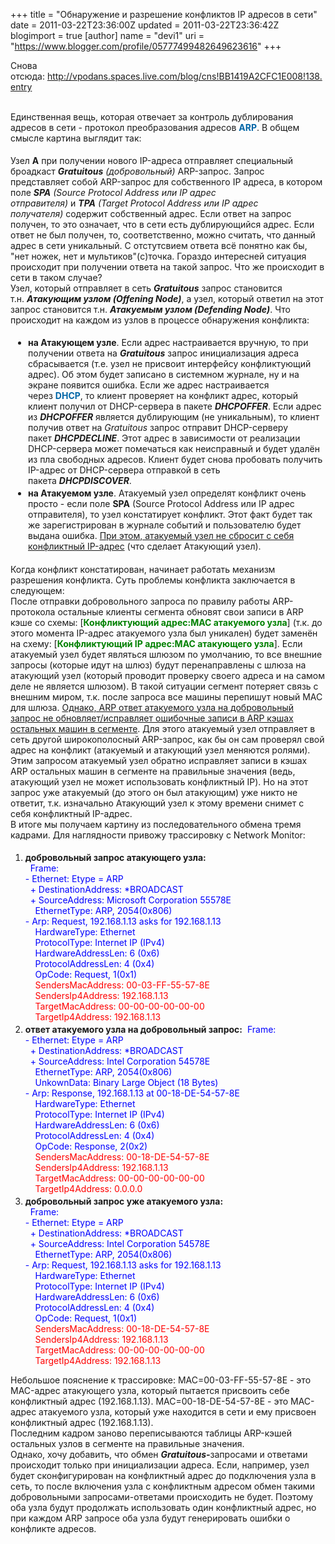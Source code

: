 +++
title = "Обнаружение и разрешение конфликтов IP адресов в сети"
date = 2011-03-22T23:36:00Z
updated = 2011-03-22T23:36:42Z
blogimport = true 
[author]
	name = "devi1"
	uri = "https://www.blogger.com/profile/05777499482649623616"
+++

Снова отсюда:&nbsp;<a href="http://vpodans.spaces.live.com/blog/cns!BB1419A2CFC1E008!138.entry">http://vpodans.spaces.live.com/blog/cns!BB1419A2CFC1E008!138.entry</a><br /><br /><a name='more'></a><span class="Apple-style-span" style="color: #444444; font-family: Verdana, Geneva, Arial, sans-serif; font-size: 13px; line-height: 17px;"><div style="line-height: 17px; margin-bottom: 1.35em; margin-left: 0px; margin-right: 0px; margin-top: 0px;">Единственная вещь, которая отвечает за&nbsp;контроль&nbsp;дублирования адресов в сети - протокол преобразования адресов&nbsp;<strong style="font-weight: bold; line-height: 17px;"><a href="http://www.faqs.org/rfcs/rfc826.html" style="color: #0066a7; cursor: pointer; font-weight: inherit; line-height: 17px; text-decoration: none;" target="_blank">ARP</a></strong>. В общем смысле картина выглядит так:</div><div style="line-height: 17px; margin-bottom: 1.35em; margin-left: 0px; margin-right: 0px; margin-top: 0px;">Узел&nbsp;<strong style="font-weight: bold; line-height: 17px;">A</strong>&nbsp;при получении нового IP-адреса отправляет специальный броадкаст&nbsp;<i style="line-height: 17px;"><strong style="font-weight: bold; line-height: 17px;">Gratuitous</strong></i>&nbsp;<em style="line-height: 17px;">(добровольный)</em>&nbsp;ARP-запрос. Запрос представляет собой ARP-запрос для собственного IP адреса, в котором поле&nbsp;<em style="line-height: 17px;"><strong style="font-weight: bold; line-height: 17px;">SPA</strong>&nbsp;(Source Protocol Address или IP адрес отправителя)</em>&nbsp;и&nbsp;<em style="line-height: 17px;"><strong style="font-weight: bold; line-height: 17px;">TPA</strong>&nbsp;(Target Protocol Address или IP адрес получателя)</em>&nbsp;содержит собственный адрес. Если ответ на запрос получен, то это означает, что в сети есть дублирующийся адрес. Если ответ не был получен, то, соответственно, можно считать, что данный адрес в сети уникальный. С отстутсвием ответа всё понятно как бы, "нет ножек, нет и мультиков"(c)точка. Гораздо интересней ситуация происходит при получении ответа на такой запрос. Что же происходит в сети в таком случае?<br style="line-height: 17px;" />Узел, который отправляет в сеть&nbsp;<i style="line-height: 17px;"><strong style="font-weight: bold; line-height: 17px;">Gratuitous</strong></i>&nbsp;запрос становится т.н.&nbsp;<i style="line-height: 17px;"><strong style="font-weight: bold; line-height: 17px;">Атакующим узлом (Offening Node)</strong></i>, а узел, который ответил на этот запрос становится т.н.&nbsp;<i style="line-height: 17px;"><strong style="font-weight: bold; line-height: 17px;">Атакуемым узлом (Defending Node)</strong></i>. Что происходит на каждом из узлов в процессе обнаружения конфликта:</div><ul style="line-height: 17px; list-style-type: disc; margin-bottom: 20px; margin-left: 1em; margin-right: 0px; margin-top: 0px; padding-bottom: 0px; padding-left: 1em; padding-right: 0px; padding-top: 0px;"><li style="line-height: 17px; margin-bottom: 3px; margin-left: 0px; margin-right: 0px; margin-top: 0px;"><strong style="font-weight: bold; line-height: 17px;">на Атакующем узле</strong>. Если адрес настраивается вручную, то при получении ответа на&nbsp;<i style="line-height: 17px;"><strong style="font-weight: bold; line-height: 17px;">Gratuitous</strong></i>&nbsp;запрос инициализация адреса сбрасывается (т.е. узел не присвоит интерфейсу конфликтующий адрес). Об этом будет записано в системном журнале, ну и на экране появится ошибка. Если же адрес настраивается через&nbsp;<strong style="font-weight: bold; line-height: 17px;"><a href="http://www.faqs.org/rfcs/rfc2131.html" style="color: #0066a7; cursor: pointer; font-weight: inherit; line-height: 17px; text-decoration: none;" target="_blank">DHCP</a></strong>, то клиент проверяет на конфликт адрес, который клиент получил от DHCP-сервера в пакете&nbsp;<em style="line-height: 17px;"><strong style="font-weight: bold; line-height: 17px;">DHCPOFFER</strong></em>. Если адрес из&nbsp;<em style="line-height: 17px;"><strong style="font-weight: bold; line-height: 17px;">DHCPOFFER</strong></em>&nbsp;является дублирующим (не уникальным), то клиент получив ответ на&nbsp;<em style="line-height: 17px;">Gratuitous</em>&nbsp;запрос отправит DHCP-серверу пакет&nbsp;<em style="line-height: 17px;"><strong style="font-weight: bold; line-height: 17px;">DHCPDECLINE</strong></em>. Этот адрес в зависимости от реализации DHCP-сервера может помечаться как неисправный и будет удалён из пла свободных адресов. Клиент будет снова пробовать получить IP-адрес от DHCP-сервера отправкой в сеть пакета&nbsp;<em style="line-height: 17px;"><strong style="font-weight: bold; line-height: 17px;">DHCPDISCOVER</strong></em>.</li><li style="line-height: 17px; margin-bottom: 3px; margin-left: 0px; margin-right: 0px; margin-top: 0px;"><strong style="font-weight: bold; line-height: 17px;">на Атакуемом узле</strong>. Атакуемый узел определят конфликт очень просто - если поле&nbsp;<strong style="font-weight: bold; line-height: 17px;">SPA</strong>&nbsp;(Source Protocol Address или IP адрес отправителя), то узел констатирует конфликт. Этот факт будет так же зарегистрирован в журнале событий и пользователю будет выдана ошибка.&nbsp;<u style="line-height: 17px;">При этом, атакуемый узел не сбросит с себя конфликтный IP-адрес</u>&nbsp;(что сделает Атакующий узел).</li></ul><div style="line-height: 17px; margin-bottom: 1.35em; margin-left: 0px; margin-right: 0px; margin-top: 0px;">Когда конфликт констатирован, начинает работать механизм разрешения конфликта. Суть проблемы конфликта заключается в следующем:<br style="line-height: 17px;" />После отправки добровольного запроса по правилу работы ARP-протокола остальные клиенты сегмента обновят свои записи в ARP кэше&nbsp;со схемы: [<span style="color: green; line-height: normal;"><strong style="font-weight: bold; line-height: 17px;">Конфликтующий адрес:MAC атакуемого узла</strong></span>] (т.к. до этого момента IP-адрес атакуемого узла был уникален) будет заменён на схему: [<strong style="font-weight: bold; line-height: 17px;"><span style="color: green; line-height: normal;">Конфликтующий IP адрес:MAC атакующего узла</span></strong>]. Если атакуемый узел будет являться шлюзом по умолчанию, то все внешние запросы (которые идут на шлюз) будут перенаправлены с шлюза на атакующий узел (который проводит проверку своего адреса и на самом деле не является шлюзом). В такой ситуации сегмент потеряет связь с внешним миром, т.к. после запроса все машины перепишут новый MAC для шлюза.&nbsp;<u style="line-height: 17px;">Однако, ARP ответ атакуемого узла на добровольный запрос не обновляет/исправляет ошибочные записи в ARP кэшах остальных машин в сегменте</u>. Для этого атакуемый узел отправляет в сеть другой широкополосный ARP-запрос, как бы он сам проверял свой адрес на конфликт (атакуемый и атакующий узел меняются ролями). Этим запросом атакуемый узел обратно исправляет записи в кэшах ARP остальных машин в сегменте на правильные значения (ведь, атакующий узел не может использовать конфликтный IP). Но на этот запрос уже атакуемый (до этого он был атакующим) уже никто не ответит, т.к. изначально Атакующий узел к этому времени снимет с себя конфликтный IP-адрес.<br style="line-height: 17px;" />В итоге мы получаем картину из последовательного обмена тремя кадрами. Для наглядности привожу трассировку с Network Monitor:</div><ol style="line-height: 17px;"><li style="line-height: 17px; margin-bottom: 3px; margin-left: 0px; margin-right: 0px; margin-top: 0px;"><strong style="font-weight: bold; line-height: 17px;">добровольный запрос атакующего узла:</strong><br style="line-height: 17px;" />&nbsp;<span style="color: blue; line-height: normal;">&nbsp;Frame:&nbsp;<br style="line-height: 17px;" />- Ethernet: Etype = ARP<br style="line-height: 17px;" />&nbsp; + DestinationAddress: *BROADCAST<br style="line-height: 17px;" />&nbsp; + SourceAddress: Microsoft Corporation 55578E<br style="line-height: 17px;" />&nbsp;&nbsp;&nbsp; EthernetType: ARP, 2054(0x806)<br style="line-height: 17px;" />- Arp: Request, 192.168.1.13 asks for 192.168.1.13<br style="line-height: 17px;" />&nbsp;&nbsp;&nbsp; HardwareType: Ethernet<br style="line-height: 17px;" />&nbsp;&nbsp;&nbsp; ProtocolType: Internet IP (IPv4)<br style="line-height: 17px;" />&nbsp;&nbsp;&nbsp; HardwareAddressLen: 6 (0x6)<br style="line-height: 17px;" />&nbsp;&nbsp;&nbsp; ProtocolAddressLen: 4 (0x4)<br style="line-height: 17px;" />&nbsp;&nbsp;&nbsp; OpCode: Request, 1(0x1)<br style="line-height: 17px;" />&nbsp;&nbsp;&nbsp;&nbsp;</span><span style="color: red; line-height: normal;">SendersMacAddress: 00-03-FF-55-57-8E<br style="line-height: 17px;" />&nbsp;&nbsp;&nbsp; SendersIp4Address: 192.168.1.13<br style="line-height: 17px;" />&nbsp;&nbsp;&nbsp; TargetMacAddress: 00-00-00-00-00-00<br style="line-height: 17px;" />&nbsp;&nbsp;&nbsp; TargetIp4Address: 192.168.1.13</span></li><li style="line-height: 17px; margin-bottom: 3px; margin-left: 0px; margin-right: 0px; margin-top: 0px;"><strong style="font-weight: bold; line-height: 17px;">ответ атакуемого узла на добровольный запрос:</strong>&nbsp;<span style="color: blue; line-height: normal;">&nbsp;Frame:&nbsp;<br style="line-height: 17px;" />- Ethernet: Etype = ARP<br style="line-height: 17px;" />&nbsp; + DestinationAddress: *BROADCAST<br style="line-height: 17px;" />&nbsp; + SourceAddress: Intel Corporation 54578E<br style="line-height: 17px;" />&nbsp;&nbsp;&nbsp; EthernetType: ARP, 2054(0x806)<br style="line-height: 17px;" />&nbsp;&nbsp;&nbsp; UnkownData: Binary Large Object (18 Bytes)<br style="line-height: 17px;" />- Arp: Response, 192.168.1.13 at 00-18-DE-54-57-8E<br style="line-height: 17px;" />&nbsp;&nbsp;&nbsp; HardwareType: Ethernet<br style="line-height: 17px;" />&nbsp;&nbsp;&nbsp; ProtocolType: Internet IP (IPv4)<br style="line-height: 17px;" />&nbsp;&nbsp;&nbsp; HardwareAddressLen: 6 (0x6)<br style="line-height: 17px;" />&nbsp;&nbsp;&nbsp; ProtocolAddressLen: 4 (0x4)<br style="line-height: 17px;" />&nbsp;&nbsp;&nbsp; OpCode: Response, 2(0x2)<br style="line-height: 17px;" />&nbsp;&nbsp;&nbsp;&nbsp;</span><span style="color: red; line-height: normal;">SendersMacAddress: 00-18-DE-54-57-8E<br style="line-height: 17px;" />&nbsp;&nbsp;&nbsp; SendersIp4Address: 192.168.1.13<br style="line-height: 17px;" />&nbsp;&nbsp;&nbsp; TargetMacAddress: 00-00-00-00-00-00<br style="line-height: 17px;" />&nbsp;&nbsp;&nbsp; TargetIp4Address: 0.0.0.0</span></li><li style="line-height: 17px; margin-bottom: 3px; margin-left: 0px; margin-right: 0px; margin-top: 0px;"><strong style="font-weight: bold; line-height: 17px;">добровольный запрос уже атакуемого узла:</strong><br style="line-height: 17px;" />&nbsp;&nbsp;<span style="color: blue; line-height: normal;">Frame:&nbsp;<br style="line-height: 17px;" />- Ethernet: Etype = ARP<br style="line-height: 17px;" />&nbsp; + DestinationAddress: *BROADCAST<br style="line-height: 17px;" />&nbsp; + SourceAddress: Intel Corporation 54578E<br style="line-height: 17px;" />&nbsp;&nbsp;&nbsp; EthernetType: ARP, 2054(0x806)<br style="line-height: 17px;" />- Arp: Request, 192.168.1.13 asks for 192.168.1.13<br style="line-height: 17px;" />&nbsp;&nbsp;&nbsp; HardwareType: Ethernet<br style="line-height: 17px;" />&nbsp;&nbsp;&nbsp; ProtocolType: Internet IP (IPv4)<br style="line-height: 17px;" />&nbsp;&nbsp;&nbsp; HardwareAddressLen: 6 (0x6)<br style="line-height: 17px;" />&nbsp;&nbsp;&nbsp; ProtocolAddressLen: 4 (0x4)<br style="line-height: 17px;" />&nbsp;&nbsp;&nbsp; OpCode: Request, 1(0x1)<br style="line-height: 17px;" />&nbsp;&nbsp;&nbsp;&nbsp;</span><span style="color: red; line-height: normal;">SendersMacAddress: 00-18-DE-54-57-8E<br style="line-height: 17px;" />&nbsp;&nbsp;&nbsp; SendersIp4Address: 192.168.1.13<br style="line-height: 17px;" />&nbsp;&nbsp;&nbsp; TargetMacAddress: 00-00-00-00-00-00<br style="line-height: 17px;" />&nbsp;&nbsp;&nbsp; TargetIp4Address: 192.168.1.13</span></li></ol><div style="line-height: 17px; margin-bottom: 1.35em; margin-left: 0px; margin-right: 0px; margin-top: 0px;">Небольшое пояснение к трассировке: MAC=00-03-FF-55-57-8E - это MAC-адрес атакующего узла, который пытается присвоить себе конфликтный адрес (192.168.1.13). MAC=00-18-DE-54-57-8E - это MAC-адрес атакуемого узла, который уже находится в сети и ему присвоен конфликтный адрес (192.168.1.13).<br style="line-height: 17px;" />Последним кадром заново переписываются таблицы ARP-кэшей остальных узлов в сегменте на правильные значения.<br style="line-height: 17px;" />Однако, хочу добавить, что обмен&nbsp;<i style="line-height: 17px;"><strong style="font-weight: bold; line-height: 17px;">Gratuitous-</strong></i>запросами и ответами происходит только при инициализации адреса. Если, например, узел будет сконфигурирован на конфликтный адрес до подключения узла в сеть, то после включения узла с конфликтным адресом обмен такими добровольными запросами-ответами происходить не будет. Поэтому оба узла будут продолжать использовать один конфликтный адрес, но при каждом ARP запросе оба узла будут генерировать ошибки о конфликте адресов.</div></span>
